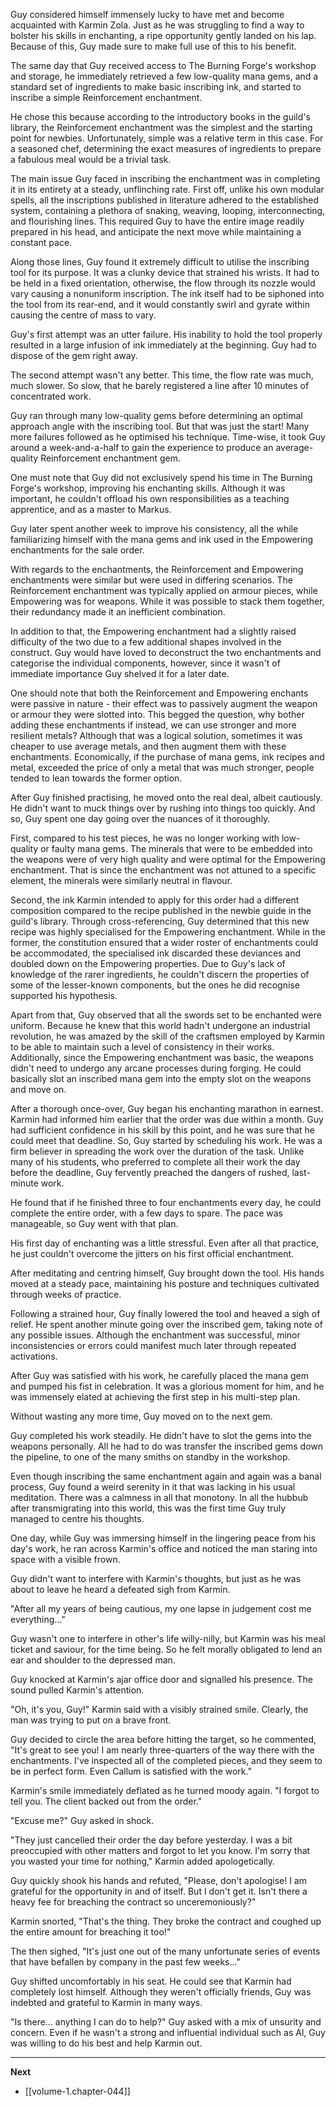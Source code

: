 
Guy considered himself immensely lucky to have met and become acquainted with Karmin Zola. Just as he was struggling to find a way to bolster his skills in enchanting, a ripe opportunity gently landed on his lap. Because of this, Guy made sure to make full use of this to his benefit.

The same day that Guy received access to The Burning Forge's workshop and storage, he immediately retrieved a few low-quality mana gems, and a standard set of ingredients to make basic inscribing ink, and started to inscribe a simple Reinforcement enchantment.

He chose this because according to the introductory books in the guild's library, the Reinforcement enchantment was the simplest and the starting point for newbies. Unfortunately, simple was a relative term in this case. For a seasoned chef, determining the exact measures of ingredients to prepare a fabulous meal would be a trivial task.

The main issue Guy faced in inscribing the enchantment was in completing it in its entirety at a steady, unflinching rate. First off, unlike his own modular spells, all the inscriptions published in literature adhered to the established system, containing a plethora of snaking, weaving, looping, interconnecting, and flourishing lines. This required Guy to have the entire image readily prepared in his head, and anticipate the next move while maintaining a constant pace.

Along those lines, Guy found it extremely difficult to utilise the inscribing tool for its purpose. It was a clunky device that strained his wrists. It had to be held in a fixed orientation, otherwise, the flow through its nozzle would vary causing a nonuniform inscription. The ink itself had to be siphoned into the tool from its rear-end, and it would constantly swirl and gyrate within causing the centre of mass to vary.

Guy's first attempt was an utter failure. His inability to hold the tool properly resulted in a large infusion of ink immediately at the beginning. Guy had to dispose of the gem right away.

The second attempt wasn't any better. This time, the flow rate was much, much slower. So slow, that he barely registered a line after 10 minutes of concentrated work.

Guy ran through many low-quality gems before determining an optimal approach angle with the inscribing tool. But that was just the start! Many more failures followed as he optimised his technique. Time-wise, it took Guy around a week-and-a-half to gain the experience to produce an average-quality Reinforcement enchantment gem.

One must note that Guy did not exclusively spend his time in The Burning Forge's workshop, improving his enchanting skills. Although it was important, he couldn't offload his own responsibilities as a teaching apprentice, and as a master to Markus.

Guy later spent another week to improve his consistency, all the while familiarizing himself with the mana gems and ink used in the Empowering enchantments for the sale order.

With regards to the enchantments, the Reinforcement and Empowering enchantments were similar but were used in differing scenarios. The Reinforcement enchantment was typically applied on armour pieces, while Empowering was for weapons. While it was possible to stack them together, their redundancy made it an inefficient combination.

In addition to that, the Empowering enchantment had a slightly raised difficulty of the two due to a few additional shapes involved in the construct. Guy would have loved to deconstruct the two enchantments and categorise the individual components, however, since it wasn't of immediate importance Guy shelved it for a later date.

One should note that both the Reinforcement and Empowering enchants were passive in nature - their effect was to passively augment the weapon or armour they were slotted into. This begged the question, why bother adding these enchantments if instead, we can use stronger and more resilient metals? Although that was a logical solution, sometimes it was cheaper to use average metals, and then augment them with these enchantments. Economically, if the purchase of mana gems, ink recipes and metal, exceeded the price of only a metal that was much stronger, people tended to lean towards the former option.

After Guy finished practising, he moved onto the real deal, albeit cautiously. He didn't want to muck things over by rushing into things too quickly. And so, Guy spent one day going over the nuances of it thoroughly.

First, compared to his test pieces, he was no longer working with low-quality or faulty mana gems. The minerals that were to be embedded into the weapons were of very high quality and were optimal for the Empowering enchantment. That is since the enchantment was not attuned to a specific element, the minerals were similarly neutral in flavour.

Second, the ink Karmin intended to apply for this order had a different composition compared to the recipe published in the newbie guide in the guild's library. Through cross-referencing, Guy determined that this new recipe was highly specialised for the Empowering enchantment. While in the former, the constitution ensured that a wider roster of enchantments could be accommodated, the specialised ink discarded these deviances and doubled down on the Empowering properties. Due to Guy's lack of knowledge of the rarer ingredients, he couldn't discern the properties of some of the lesser-known components, but the ones he did recognise supported his hypothesis.

Apart from that, Guy observed that all the swords set to be enchanted were uniform. Because he knew that this world hadn't undergone an industrial revolution, he was amazed by the skill of the craftsmen employed by Karmin to be able to maintain such a level of consistency in their works. Additionally, since the Empowering enchantment was basic, the weapons didn't need to undergo any arcane processes during forging. He could basically slot an inscribed mana gem into the empty slot on the weapons and move on.

After a thorough once-over, Guy began his enchanting marathon in earnest. Karmin had informed him earlier that the order was due within a month. Guy had sufficient confidence in his skill by this point, and he was sure that he could meet that deadline. So, Guy started by scheduling his work. He was a firm believer in spreading the work over the duration of the task. Unlike many of his students, who preferred to complete all their work the day before the deadline, Guy fervently preached the dangers of rushed, last-minute work.

He found that if he finished three to four enchantments every day, he could complete the entire order, with a few days to spare. The pace was manageable, so Guy went with that plan.

His first day of enchanting was a little stressful. Even after all that practice, he just couldn't overcome the jitters on his first official enchantment. 

After meditating and centring himself, Guy brought down the tool. His hands moved at a steady pace, maintaining his posture and techniques cultivated through weeks of practice.

Following a strained hour, Guy finally lowered the tool and heaved a sigh of relief. He spent another minute going over the inscribed gem, taking note of any possible issues. Although the enchantment was successful, minor inconsistencies or errors could manifest much later through repeated activations. 

After Guy was satisfied with his work, he carefully placed the mana gem and pumped his fist in celebration. It was a glorious moment for him, and he was immensely elated at achieving the first step in his multi-step plan.

Without wasting any more time, Guy moved on to the next gem.

Guy completed his work steadily. He didn't have to slot the gems into the weapons personally. All he had to do was transfer the inscribed gems down the pipeline, to one of the many smiths on standby in the workshop.

Even though inscribing the same enchantment again and again was a banal process, Guy found a weird serenity in it that was lacking in his usual meditation. There was a calmness in all that monotony. In all the hubbub after transmigrating into this world, this was the first time Guy truly managed to centre his thoughts.

One day, while Guy was immersing himself in the lingering peace from his day's work, he ran across Karmin's office and noticed the man staring into space with a visible frown.

Guy didn't want to interfere with Karmin's thoughts, but just as he was about to leave he heard a defeated sigh from Karmin.

"After all my years of being cautious, my one lapse in judgement cost me everything..."

Guy wasn't one to interfere in other's life willy-nilly, but Karmin was his meal ticket and saviour, for the time being. So he felt morally obligated to lend an ear and shoulder to the depressed man.

Guy knocked at Karmin's ajar office door and signalled his presence. The sound pulled Karmin's attention.

"Oh, it's you, Guy!" Karmin said with a visibly strained smile. Clearly, the man was trying to put on a brave front.

Guy decided to circle the area before hitting the target, so he commented, "It's great to see you! I am nearly three-quarters of the way there with the enchantments. I've inspected all of the completed pieces, and they seem to be in perfect form. Even Callum is satisfied with the work."

Karmin's smile immediately deflated as he turned moody again. "I forgot to tell you. The client backed out from the order."

"Excuse me?" Guy asked in shock.

"They just cancelled their order the day before yesterday. I was a bit preoccupied with other matters and forgot to let you know. I'm sorry that you wasted your time for nothing," Karmin added apologetically.

Guy quickly shook his hands and refuted, "Please, don't apologise! I am grateful for the opportunity in and of itself. But I don't get it. Isn't there a heavy fee for breaching the contract so unceremoniously?"

Karmin snorted, "That's the thing. They broke the contract and coughed up the entire amount for breaching it too!"

The then sighed, "It's just one out of the many unfortunate series of events that have befallen by company in the past few weeks..."

Guy shifted uncomfortably in his seat. He could see that Karmin had completely lost himself. Although they weren't officially friends, Guy was indebted and grateful to Karmin in many ways.

"Is there... anything I can do to help?" Guy asked with a mix of unsurity and concern. Even if he wasn't a strong and influential individual such as Al, Guy was willing to do his best and help Karmin out.

____

**Next**
* [[volume-1.chapter-044]]
